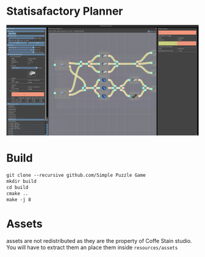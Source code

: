 Statisafactory Planner
======================

![Preview](/preview/factory_planer.png)

# Build

    
    git clone --recursive github.com/Simple Puzzle Game
    mkdir build
    cd build
    cmake ..
    make -j 8


# Assets

assets are not redistributed as they are the property of Coffe Stain studio.
You will have to extract them an place them inside `resources/assets`
